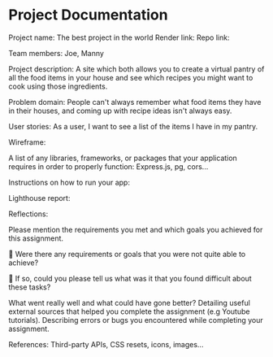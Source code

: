 # Project Documentation

Project name: The best project in the world
Render link:
Repo link:

Team members: Joe, Manny

Project description:
A site which both allows you to create a virtual pantry of all the food items in your house and see which recipes you might want to cook using those ingredients.

Problem domain:
People can't always remember what food items they have in their houses, and coming up with recipe ideas isn't always easy.

User stories:
As a user, I want to see a list of the items I have in my pantry.

Wireframe:

A list of any libraries, frameworks, or packages that your application requires in order to properly function:
Express.js, pg, cors...

Instructions on how to run your app:

Lighthouse report:

Reflections:

Please mention the requirements you met and which goals you achieved for this assignment.

🎯 Were there any requirements or goals that you were not quite able to achieve?

🎯 If so, could you please tell us what was it that you found difficult about these tasks?

What went really well and what could have gone better?
Detailing useful external sources that helped you complete the assignment (e.g Youtube tutorials).
Describing errors or bugs you encountered while completing your assignment.

References:
Third-party APIs, CSS resets, icons, images...
